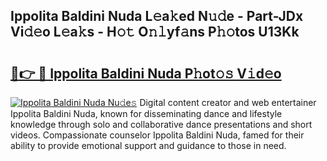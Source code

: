 ## Ippolita Baldini Nuda L𝚎a𝚔ed N𝚞𝚍e - Part-JDx Vi𝚍𝚎o L𝚎a𝚔s - H𝚘𝚝 O𝚗𝚕yf𝚊ns P𝚑𝚘tos U13Kk

# <h2><a href="http://kf8w374.oniu.top/?m=Ippolita+Baldini+Nuda">🔗👉 🔴 Ippolita Baldini Nuda P𝚑ot𝚘𝚜 V𝚒d𝚎o</a></h2>

[![Ippolita Baldini Nuda Nu𝚍e𝚜](https://i.imgur.com/0qMVB7G.gif)](http://kf8w374.oniu.top/?m=Ippolita+Baldini+Nuda)
Digital content creator and web entertainer Ippolita Baldini Nuda, known for disseminating dance and lifestyle knowledge through solo and collaborative dance presentations and short videos. Compassionate counselor Ippolita Baldini Nuda, famed for their ability to provide emotional support and guidance to those in need.  
